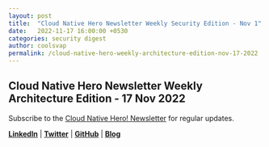 ```yaml
---
layout: post
title:  "Cloud Native Hero Newsletter Weekly Security Edition - Nov 1"
date:   2022-11-17 16:00:00 +0530
categories: security digest
author: coolsvap
permalink: /cloud-native-hero-weekly-architecture-edition-nov-17-2022
---
```

## Cloud Native Hero Newsletter Weekly Architecture Edition - 17 Nov 2022

Subscribe to the [Cloud Native Hero! Newsletter](https://www.linkedin.com/newsletters/6940180331832446978/) for regular updates.

[**LinkedIn**](https://www.linkedin.com/company/cloudnativehero/) | [**Twitter**](https://twitter.com/cloudnativehero) | [**GitHub**](https://github.com/cloudnativehero) | [**Blog**](https://cloudnativehero.github.io/)